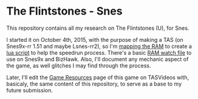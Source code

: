 # The Flintstones - Snes
This repository contains all my research on The Flintstones (U), for Snes.

I started it on October 4th, 2015, with the purpose of making a TAS (on Snes9x-rr 1.51 and maybe Lsnes-rr2), so I'm [mapping the RAM](/RAM_Map.md) to create a [lua script](/The-Flintstones-Utils.lua) to help the speedrun process. There's a basic [RAM watch file](/RAM_Watch.wch) to use on Snes9x and BizHawk. Also, I'll document any mechanic aspect of the game, as well glitches I may find through the process.

Later, I'll edit the [Game Resources](http://tasvideos.org/GameResources/SNES/TheFlintstones.html) page of this game on TASVideos with, basicaly, the same content of this repository, to serve as a base to my future submission.
